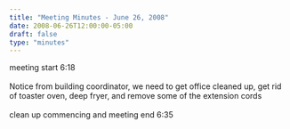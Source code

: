 ```yaml
---
title: "Meeting Minutes - June 26, 2008"
date: 2008-06-26T12:00:00-05:00
draft: false
type: "minutes"
---
```


meeting start 6:18<br />
<br />
Notice from building coordinator, we need to get office cleaned up, get rid of toaster oven, deep fryer, and remove some of the extension cords<br />
<br />
clean up commencing and meeting end 6:35